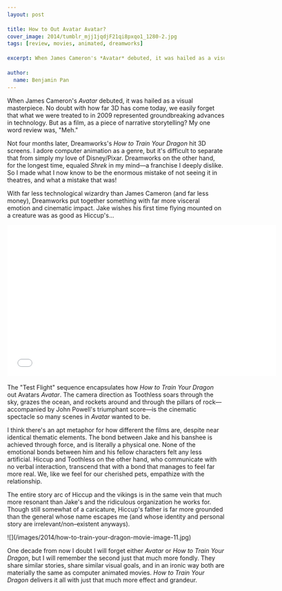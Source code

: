 ```yaml
---
layout: post

title: How to Out Avatar Avatar?
cover_image: 2014/tumblr_mjj1jqdjF21qi8pxqo1_1280-2.jpg
tags: [review, movies, animated, dreamworks]

excerpt: When James Cameron's *Avatar* debuted, it was hailed as a visual masterpiece. But as a film, as a piece of narrative storytelling? My one word review was, "Meh." Not four months later, Dreamworks's *How to Train Your Dragon* hit 3D screens...

author:
  name: Benjamin Pan
---
```


When James Cameron's *Avatar* debuted, it was hailed as a visual masterpiece. No doubt with how far 3D has come today, we easily forget that what we were treated to in 2009 represented groundbreaking advances in technology. But as a film, as a piece of narrative storytelling? My one word review was, "Meh."

Not four months later, Dreamworks's *How to Train Your Dragon* hit 3D screens. I adore computer animation as a genre, but it's difficult to separate that from simply my love of Disney/Pixar. Dreamworks on the other hand, for the longest time, equaled *Shrek* in my mind—a franchise I deeply dislike. So I made what I now know to be the enormous mistake of not seeing it in theatres, and what a mistake that was!

With far less technological wizardry than James Cameron (and far less money), Dreamworks put together something with far more visceral emotion and cinematic impact. Jake wishes his first time flying mounted on a creature was as good as Hiccup's...

<div class="full">
<iframe width="624" height="351" src="//www.youtube.com/embed/LECmyZB-cgM" frameborder="0" allowfullscreen></iframe>
</div>

The "Test Flight" sequence encapsulates how *How to Train Your Dragon* out Avatars *Avatar*. The camera direction as Toothless soars through the sky, grazes the ocean, and rockets around and through the pillars of rock—accompanied by John Powell's triumphant score—is the cinematic spectacle so many scenes in *Avatar* wanted to be.

I think there's an apt metaphor for how different the films are, despite near identical thematic elements. The bond between Jake and his banshee is achieved through force, and is literally a physical one. None of the emotional bonds between him and his fellow characters felt any less artificial. Hiccup and Toothless on the other hand, who communicate with no verbal interaction, transcend that with a bond that manages to feel far more real. We, like we feel for our cherished pets, empathize with the relationship.

The entire story arc of Hiccup and the vikings is in the same vein that much more resonant than Jake's and the ridiculous organization he works for. Though still somewhat of a caricature, Hiccup's father is far more grounded than the general whose name escapes me (and whose identity and personal story are irrelevant/non–existent anyways).

<div class="full">
![](/images/2014/how-to-train-your-dragon-movie-image-11.jpg)
</div>

One decade from now I doubt I will forget either *Avatar* or *How to Train Your Dragon*, but I will remember the second just that much more fondly. They share similar stories, share similar visual goals, and in an ironic way both are materially the same as computer animated movies. *How to Train Your Dragon* delivers it all with just that much more effect and grandeur.